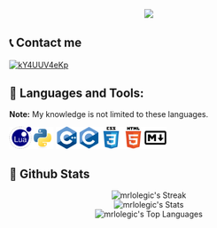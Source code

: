 <div align="center">
<a href="#"><img width="50%" height="auto" src="https://img.freepik.com/free-vector/hacker-operating-laptop-cartoon-icon-illustration-technology-icon-concept-isolated-flat-cartoon-style_138676-2387.jpg?w=720&t=st=1693751342~exp=1693751942~hmac=1044fc863e480d0e3163a31ccd243990086f62bfcd366f3d6b989bf2243fe49e" height="140px"/></a>
</div>

## 📞 Contact me
<a href="https://discord.gg/kY4UUV4eKp" target="blank"><img align="center" src="https://raw.githubusercontent.com/rahuldkjain/github-profile-readme-generator/master/src/images/icons/Social/discord.svg" alt="kY4UUV4eKp" height="30" width="40" /></a>

## 🚀 Languages and Tools:
**Note:** My knowledge is not limited to these languages.

<img src="https://raw.githubusercontent.com/devicons/devicon/master/icons/lua/lua-original-wordmark.svg" alt="css3" width="40" height="40"><img src="https://raw.githubusercontent.com/devicons/devicon/master/icons/python/python-original.svg" alt="python" width="40" height="40"/> <img src="https://raw.githubusercontent.com/devicons/devicon/master/icons/cplusplus/cplusplus-original.svg" alt="cplusplus" width="40" height="40"/><img src="https://raw.githubusercontent.com/devicons/devicon/master/icons/c/c-original.svg" alt="css3" width="40" height="40"><img src="https://raw.githubusercontent.com/devicons/devicon/master/icons/css3/css3-original-wordmark.svg" alt="css3" width="40" height="40"/><img src="https://raw.githubusercontent.com/devicons/devicon/master/icons/html5/html5-original-wordmark.svg" alt="html5" width="40" height="40"/><img src="https://raw.githubusercontent.com/devicons/devicon/master/icons/markdown/markdown-original.svg" alt="css3" width="40" height="40">

## 📖 Github Stats
<div align="center">

![mrlolegic's Streak](https://github-readme-streak-stats.herokuapp.com/?user=mrlolegic&theme=vue-dark&hide_border=false) </br>
![mrlolegic's Stats](https://github-readme-stats.vercel.app/api?username=mrlolegic&theme=vue-dark&show_icons=true&hide_border=false&count_private=true) </br>
![mrlolegic's Top Languages](https://github-readme-stats.vercel.app/api/top-langs/?username=mrlolegic&theme=vue-dark&show_icons=true&hide_border=false&layout=compact)
</div>
